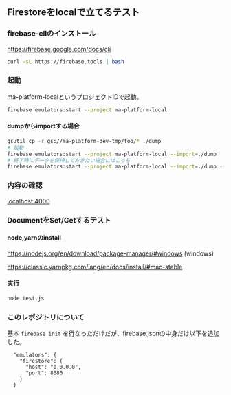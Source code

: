 ## Firestoreをlocalで立てるテスト

### firebase-cliのインストール

https://firebase.google.com/docs/cli

```bash
curl -sL https://firebase.tools | bash
```

### 起動

ma-platform-localというプロジェクトIDで起動。

```bash
firebase emulators:start --project ma-platform-local
```

#### dumpからimportする場合

```bash
gsutil cp -r gs://ma-platform-dev-tmp/foo/* ./dump
# 起動
firebase emulators:start --project ma-platform-local --import=./dump
# 終了時にデータを保持しておきたい場合にはこっち
firebase emulators:start --project ma-platform-local --import=./dump --export-on-exit
```

### 内容の確認

[localhost:4000](http://localhost:4000)

### DocumentをSet/Getするテスト

#### node,yarnのinstall

https://nodejs.org/en/download/package-manager/#windows (windows)

https://classic.yarnpkg.com/lang/en/docs/install/#mac-stable

#### 実行

```bash
node test.js
```

### このレポジトリについて

基本 `firebase init` を行なっただけだが、firebase.jsonの中身だけ以下を追加した。

```
  "emulators": {
    "firestore": {
      "host": "0.0.0.0",
      "port": 8080
    }
  }
```
